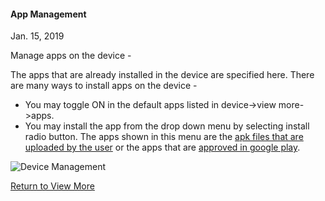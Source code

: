 #### App Management

Jan. 15, 2019

Manage apps on the device -

The apps that are already installed in the device are specified here. There are many ways to install apps on the device -

*   You may toggle ON in the default apps listed in device->view more->apps.
*   You may install the app from the drop down menu by selecting install radio button. The apps shown in this menu are the [apk files that are uploaded by the user](../../../app-management/index.md) or the apps that are [approved in google play](../../../device-template/how-approve-google-play-store-app/index.md).

![Device Management](https://documentation-media.s3.amazonaws.com/images/3_DM.width-800.png?AWSAccessKeyId=AKIAJHOTEM5S4GAN2SGA)

[Return to View More](../index.md)
